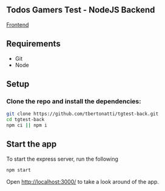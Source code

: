 ## Todos Gamers Test - NodeJS Backend
[Frontend](https://github.com/tbertonatti/tgtest-front)
## Requirements

* Git
* Node

## Setup

### Clone the repo and install the dependencies:

```bash
git clone https://github.com/tbertonatti/tgtest-back.git
cd tgtest-back
npm ci || npm i
```

## Start the app

To start the express server, run the following

```bash
npm start
```

Open [http://localhost:3000/](http://localhost:3000/) to take a look around of the app.
